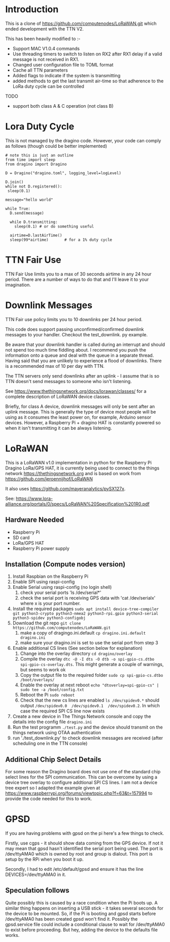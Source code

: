 # Introduction

This is a clone of https://github.com/computenodes/LoRaWAN.git which ended development with the TTN V2.

This has been heavily modified to :-

* Support MAC V1.0.4 commands
* Use threading timers to switch to listen on RX2 after RX1 delay if a valid message is not received in RX1.
* Changed user configuration file to TOML format
* Cache all TTN parameters
* Added flags to indicate if the system is transmitting
* added methods to get the last transmit air-time so that adherence to the LoRa duty cycle can be controlled

TODO

* support both class A & C operation (not class B)

# Lora Duty Cycle

This is not managed by the dragino code. However, your code can comply as follows (though could be better implemented)

```
# note this is just an outline
from time import sleep
from dragino import Dragino

D = Dragino("dragino.toml", logging_level=logLevel)

D.join()
while not D.registered():
 sleep(0.1)

message="hello world"

while True:
  D.send(message)

  while D.transmitting:
    sleep(0.1) # or do something useful

  airtime=D.lastAirTime()
  sleep(99*airtime)       # for a 1% duty cycle

```

# TTN Fair Use

TTN Fair Use limits you to a max of 30 seconds airtime in any 24 hour period. There are a number of ways to do that and I'll leave it to your imagination.


# Downlink Messages

TTN Fair use policy limits you to 10 downlinks per 24 hour period.

This code does support passing unconfirmed/confirmed downlink messages to your handler. Checkout the test_downlink.
py example.

Be aware that your downlink handler is called during an interrupt and should not spend too much time fiddling about.
I recommend you push the information onto a queue and deal with the queue in a separate thread. Having said that you
are unlikely to experience a flood of downlinks. There is a recommended max of 10 per day with TTN.

The TTN servers only send downlinks after an uplink - I assume that is so TTN doesn't send messages to someone who
isn't listening.

See https://www.thethingsnetwork.org/docs/lorawan/classes/ for a complete description of LoRaWAN device classes.

Briefly, for class A device, downlink messages will only be sent after an uplink message. This is generally the type of device most people will be using as it consumes the least power on, for example, Arduino sensor devices. However, a Raspberry Pi + dragino HAT is constantly powered so when it isn't transmitting it can be always listening.


# LoRaWAN
This is a LoRaWAN v1.0 implementation in python for the Raspberry Pi Dragino LoRa/GPS HAT, it is currently being used to connect to the things network https://thethingsnetwork.org and is based on work from https://github.com/jeroennijhof/LoRaWAN

It also uses https://github.com/mayeranalytics/pySX127x.

See: https://www.lora-alliance.org/portals/0/specs/LoRaWAN%20Specification%201R0.pdf

## Hardware Needed
* Raspberry Pi
* SD card
* LoRa/GPS HAT
* Raspberry Pi power supply

## Installation (Compute nodes version)
1. Install Raspbian on the Raspberry Pi
2. Enable SPI using raspi-config
3. Enable Serial using raspi-config (no login shell)
    1. check your serial ports 'ls /dev/serial*'
    2. check the serial port is receiving GPS data with 'cat /dev/serialx' where x is your port number.
4. Install the required packages `sudo apt install device-tree-compiler git python3-crypto python3-nmea2 python3-rpi.gpio python3-serial python3-spidev python3-configobj`
5. Download the git repo `git clone https://github.com/computenodes/LoRaWAN.git`
    1. make a copy of dragingo.ini.default `cp dragino.ini.default dragino.ini`
    2. make sure your dragino.ini is set to use the serial port from step 3
6. Enable additional CS lines (See section below for explanation)
    1. Change into the overlay directory `cd dragino/overlay`
    2. Compile the overlay `dtc -@ -I dts -O dtb -o spi-gpio-cs.dtbo spi-gpio-cs-overlay.dts`.  This might generate a couple of warnings, but seems to work ok
    3. Copy the output file to the required folder `sudo cp spi-gpio-cs.dtbo /boot/overlays/`
    4. Enable the overlay at next reboot `echo "dtoverlay=spi-gpio-cs" | sudo tee -a /boot/config.txt`
    5. Reboot the Pi `sudo reboot`
    6. Check that the new cs lines are enabled `ls /dev/spidev0.*` should output `/dev/spidev0.0  /dev/spidev0.1  /dev/spidev0.2`.  In which case the required SPI CS line now exists
7. Create a new device in The Things Network console and copy the details into the config file `dragino.ini`
8. Run the test programm `./test.py` and the device should transmit on the things network using OTAA authentication
9. run './test_downlink.py' to check downlink messages are received (after scheduling one in the TTN console)

## Additional Chip Select Details
For some reason the Dragino board does not use one of the standard chip select lines for the SPI communication.  This can be overcome by using a device tree overlay to configure addtional SPI CS lines.  I am not a device tree expert so I adapted the example given at https://www.raspberrypi.org/forums/viewtopic.php?f=63&t=157994 to provide the code needed for this to work.  

# GPSD #
If you are having problems with gpsd on the pi here's a few things to check.

Firstly, use cgps - it should show data coming from the GPS device. If not it may mean that gpsd hasn't identified the serial port being used. The port is /dev/ttyAMA0 which is owned by root and group is dialout. This port is setup by the RPi when you boot it up.

Secondly, I had to edit /etc/default/gpsd and ensure it has the line DEVICES=/dev/ttyAMA0 in it.

## Speculation follows ##
Quite possibly this is caused by a race condition when the Pi boots up. A similar thing happens on inserting a USB stick - it takes several seconds for the device to be mounted. So, if the Pi is booting and gpsd starts before /dev/ttyAMA0 has been created gpsd won't find it. Possibly the gpsd.service file could include a conditional clause to wait for /dev/ttyAMA0 to exist before proceeding. But hey, adding the device to the defaults file works.
